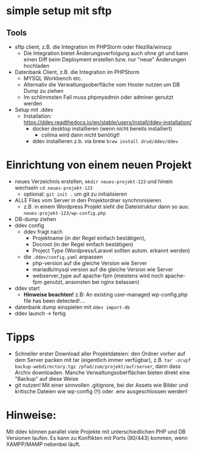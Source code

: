 # simple setup mit sftp

## Tools
- sftp client, z.B. die Integration im PHPStorm oder filezilla/winscp
  - Die Integration bietet Änderungsverfolgung auch ohne git und kann einen Diff beim Deployment erstellen bzw. nur "neue" Änderungen hochladen
- Datenbank Client, z.B. die Integration im PHPStorm
  - MYSQL Workbench etc.
  - Alternativ die Verwaltungsoberfläche vom Hoster nutzen um DB Dump zu ziehen
  - Im schlimmsten Fall muss phpmyadmin oder adminer genutzt werden
- Setup mit .ddev 
  - Installation: https://ddev.readthedocs.io/en/stable/users/install/ddev-installation/
    - docker desktop installieren (wenn nicht bereits installiert)
      - colima wird dann nicht benötigt!
    - ddev installieren z.b. via brew `brew install drud/ddev/ddev`

# Einrichtung von einem neuen Projekt

- neues Verzeichnis erstellen, `mkdir neues-projekt-123` und hinein wechseln `cd neues-projekt-123`
  - optional: `git init .` um git zu initialisieren
- ALLE Files vom Server in den Projektordner synchronisieren
  - z.B. in einem Wordpress Projekt sieht die Dateistruktur dann so aus: `neues-projekt-123/wp-config.php` 
- DB-dump ziehen
- ddev config
  - ddev fragt nach 
    - Projektname (in der Regel einfach bestätigen), 
    - Docroot (in der Regel einfach bestätigen) 
    - Project Type (Wordpress/Laravel sollten autom. erkannt werden)
  - die `.ddev/config.yaml` anpassen
    - php-version auf die gleiche Version wie Server
    - mariadb/mysql version auf die gleiche Version wie Server
    - webserver_type auf apache-fpm (meistens wird noch apache-fpm genutzt, ansonsten bei nginx belassen)
- ddev start
  - **Hinweise beachten!** z.B: An existing user-managed wp-config.php file has been detected!....
- datenbank dump einspielen mit `ddev import-db`
- ddev launch -> fertig

# Tipps

- Schneller erster Download aller Projektdateien: den Ordner vorher auf dem Server packen mit tar (eigentlich immer verfügbar), z.B. `tar -zcvpf backup-webdirectory.tgz /pfad/zum/projekt/auf/server`, dann dass Archiv downloaden. Manche Verwaltungsoberflächen bieten direkt eine "Backup" auf diese Weise
- git nutzen! Mit einer sinnvollen .gitignore, bei der Assets wie Bilder und kritische Dateien wie wp-config (!!) oder .env ausgeschlossen werden!

# Hinweise:

Mit ddev können parallel viele Projekte mit unterschiedlichen PHP und DB Versionen laufen.
Es kann zu Konflikten mit Ports (80/443) kommen, wenn XAMPP/MAMP nebenbei läuft. 